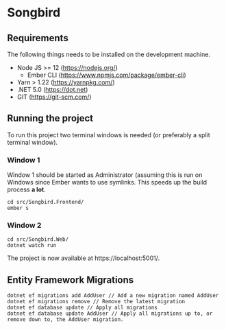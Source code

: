 # Songbird

## Requirements

The following things needs to be installed on the development machine.

* Node JS >= 12 (https://nodejs.org/)
    * Ember CLI (https://www.npmjs.com/package/ember-cli)
* Yarn > 1.22 (https://yarnpkg.com/)
* .NET 5.0 (https://dot.net)
* GIT (https://git-scm.com/)

## Running the project

To run this project two terminal windows is needed (or preferably a split terminal window).

### Window 1

Window 1 should be started as Administrator (assuming this is run on Windows since Ember
wants to use symlinks. This speeds up the build process **a lot**.

```
cd src/Songbird.Frontend/
ember s
```

### Window 2

```
cd src/Songbird.Web/
dotnet watch run
```

The project is now available at https://localhost:5001/.

## Entity Framework Migrations

```
dotnet ef migrations add AddUser // Add a new migration named AddUser
dotnet ef migrations remove // Remove the latest migration
dotnet ef database update // Apply all migrations
dotnet ef database update AddUser // Apply all migrations up to, or remove down to, the AddUser migration.
```

